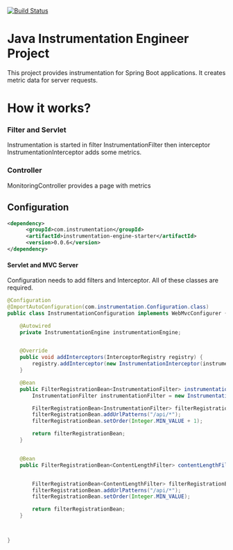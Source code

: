 [![Build Status](https://travis-ci.com/ViacheslavKr/instrumentation-engine-project.svg?branch=master)](https://travis-ci.com/ViacheslavKr/instrumentation-engine-project)

# Java Instrumentation Engineer Project


This project provides instrumentation for Spring Boot applications. It creates metric data for server requests.

# How it works?

### Filter and Servlet
Instrumentation is started in filter InstrumentationFilter then  interceptor InstrumentationInterceptor adds some metrics.


### Controller
MonitoringController provides a page with metrics


## Configuration

```xml
<dependency>
      <groupId>com.instrumentation</groupId>
      <artifactId>instrumentation-engine-starter</artifactId>
      <version>0.0.6</version>
</dependency>

```

#### Servlet and MVC Server
Configuration needs to add filters and Interceptor. All of these classes are required.


```java
@Configuration
@ImportAutoConfiguration(com.instrumentation.Configuration.class)
public class InstrumentationConfiguration implements WebMvcConfigurer {

	@Autowired
	private InstrumentationEngine instrumentationEngine;


	@Override
	public void addInterceptors(InterceptorRegistry registry) {
		registry.addInterceptor(new InstrumentationInterceptor(instrumentationEngine));
	}

	@Bean
	public FilterRegistrationBean<InstrumentationFilter> instrumentationFilter() {
		InstrumentationFilter instrumentationFilter = new InstrumentationFilter(instrumentationEngine);

		FilterRegistrationBean<InstrumentationFilter> filterRegistrationBean = new FilterRegistrationBean<>(instrumentationFilter);
		filterRegistrationBean.addUrlPatterns("/api/*");
		filterRegistrationBean.setOrder(Integer.MIN_VALUE + 1);

		return filterRegistrationBean;
	}


	@Bean
	public FilterRegistrationBean<ContentLengthFilter> contentLengthFilter() {


		FilterRegistrationBean<ContentLengthFilter> filterRegistrationBean = new FilterRegistrationBean<>(new ContentLengthFilter());
		filterRegistrationBean.addUrlPatterns("/api/*");
		filterRegistrationBean.setOrder(Integer.MIN_VALUE);

		return filterRegistrationBean;
	}



}
```
